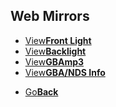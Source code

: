
## Web Mirrors
<fourbutton>
<ul>
            <li><a href="./ags-001-screen-light-assembly-into-og-gba-mod.368171/">View<strong>Front Light</strong></a></li>
            <li><a href="./Backlight/index.html/">View<strong>Backlight</strong></a></li>
            <li><a href="./veretenenko.ru/">View<strong>GBAmp3</strong></a></li>
			<li><a href="./techinfo.html/">View<strong>GBA/NDS Info</strong></a></li>
          </ul>
</fourbutton>
<onebutton>
<ul>
            <li><a href="../">Go<strong>Back</strong></a></li>
          </ul>
</onebutton>

